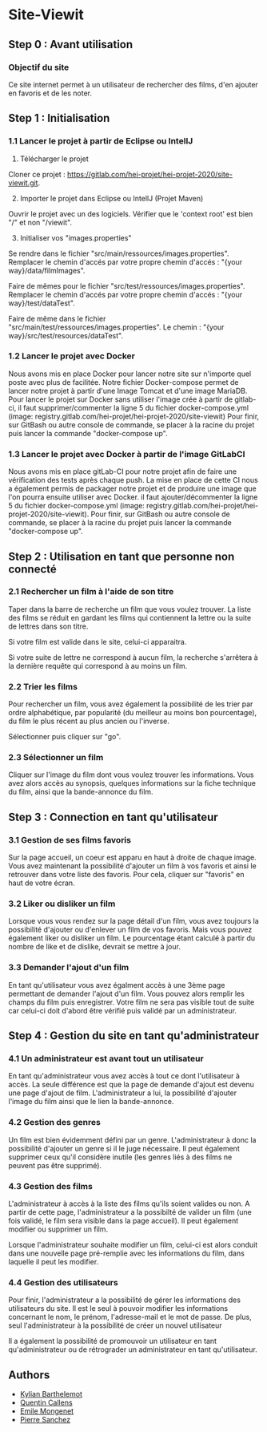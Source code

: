 # Site-Viewit

## Step 0 : Avant utilisation

### Objectif du site

Ce site internet permet à un utilisateur de rechercher des films, d'en ajouter en favoris et de les noter.

## Step 1 : Initialisation

### 1.1 Lancer le projet à partir de Eclipse ou IntellJ

1. Télécharger le projet

Cloner ce projet : https://gitlab.com/hei-projet/hei-projet-2020/site-viewit.git.

2. Importer le projet dans Eclipse ou IntellJ (Projet Maven)

Ouvrir le projet avec un des logiciels.
Vérifier que le 'context root' est bien "/" et non "/viewit".

3. Initialiser vos "images.properties"

Se rendre dans le fichier "src/main/ressources/images.properties".
Remplacer le chemin d'accés par votre propre chemin d'accés : "{your way}/data/filmImages".

Faire de mêmes pour le fichier "src/test/ressources/images.properties".
Remplacer le chemin d'accés par votre propre chemin d'accés : "{your way}/test/dataTest".

Faire de même dans le fichier "src/main/test/ressources/images.properties".
Le chemin : "{your way}/src/test/resources/dataTest".

### 1.2 Lancer le projet avec Docker

Nous avons mis en place Docker pour lancer notre site sur n'importe quel poste avec plus de facilitée.
Notre fichier Docker-compose permet de lancer notre projet à partir d'une Image Tomcat et d'une image MariaDB.
Pour lancer le projet sur Docker sans utiliser l'image crée à partir de gitlab-ci,
il faut supprimer/commenter la ligne 5 du fichier docker-compose.yml (image: registry.gitlab.com/hei-projet/hei-projet-2020/site-viewit)
Pour finir, sur GitBash ou autre console de commande, se placer à la racine du projet puis lancer la commande "docker-compose up".

### 1.3 Lancer le projet avec Docker à partir de l'image GitLabCI

Nous avons mis en place gitLab-CI pour notre projet afin de faire une vérification des tests après chaque push.
La mise en place de cette CI nous a également permis de packager notre projet et de produire une image que l'on pourra ensuite utiliser avec Docker.
il faut ajouter/décommenter la ligne 5 du fichier docker-compose.yml (image: registry.gitlab.com/hei-projet/hei-projet-2020/site-viewit).
Pour finir, sur GitBash ou autre console de commande, se placer à la racine du projet puis lancer la commande "docker-compose up".


## Step 2 : Utilisation en tant que personne non connecté

### 2.1 Rechercher un film à l'aide de son titre

Taper dans la barre de recherche un film que vous voulez trouver.
La liste des films se réduit en gardant les films qui contiennent la lettre ou la suite de lettres dans son titre.

Si votre film est valide dans le site, celui-ci apparaitra.

Si votre suite de lettre ne correspond à aucun film, la recherche s'arrêtera à la dernière requête qui correspond à au moins un film.

### 2.2 Trier les films

Pour rechercher un film, vous avez également la possibilité de les trier par ordre alphabétique, par popularité (du meilleur au moins bon pourcentage),
du film le plus récent au plus ancien ou l'inverse.

Sélectionner puis cliquer sur "go".

### 2.3 Sélectionner un film

Cliquer sur l'image du film dont vous voulez trouver les informations.
Vous avez alors accès au synopsis, quelques informations sur la fiche technique du film, ainsi que la bande-annonce du film.

## Step 3 : Connection en tant qu'utilisateur

### 3.1 Gestion de ses films favoris

Sur la page accueil, un coeur est apparu en haut à droite de chaque image.
Vous avez maintenant la possibilité d'ajouter un film à vos favoris et ainsi le retrouver dans votre liste des favoris.
Pour cela, cliquer sur "favoris" en haut de votre écran.

### 3.2 Liker ou disliker un film

Lorsque vous vous rendez sur la page détail d'un film, vous avez toujours la possibilité d'ajouter ou d'enlever un film de vos favoris.
Mais vous pouvez également liker ou disliker un film.
Le pourcentage étant calculé à partir du nombre de like et de dislike, devrait se mettre à jour.

### 3.3 Demander l'ajout d'un film

En tant qu'utilisateur vous avez égalment accès à une 3ème page permettant de demander l'ajout d'un film.
Vous pouvez alors remplir les champs du film puis enregistrer.
Votre film ne sera pas visible tout de suite car celui-ci doit d'abord être vérifié puis validé par un administrateur.

## Step 4 : Gestion du site en tant qu'administrateur

### 4.1 Un administrateur est avant tout un utilisateur

En tant qu'administrateur vous avez accès à tout ce dont l'utilisateur à accès.
La seule différence est que la page de demande d'ajout est devenu une page d'ajout de film.
L'administrateur a lui, la possibilité d'ajouter l'image du film ainsi que le lien la bande-annonce.

### 4.2 Gestion des genres

Un film est bien évidemment défini par un genre.
L'administrateur à donc la possibilité d'ajouter un genre si il le juge nécessaire.
Il peut également supprimer ceux qu'il considère inutile (les genres liés à des films ne peuvent pas être supprimé).

### 4.3 Gestion des films

L'administrateur à accès à la liste des films qu'ils soient valides ou non.
A partir de cette page, l'administrateur a la possibilté de valider un film (une fois validé, le film sera visible dans la page accueil).
Il peut également modifier ou supprimer un film.

Lorsque l'administrateur souhaite modifier un film, celui-ci est alors conduit dans une nouvelle page pré-remplie avec les informations du film, dans laquelle il peut les modifier.

### 4.4 Gestion des utilisateurs

Pour finir, l'administrateur a la possibilité de gérer les informations des utilisateurs du site.
Il est le seul à pouvoir modifier les informations concernant le nom, le prénom, l'adresse-mail et le mot de passe.
De plus, seul l'administrateur à la possibilité de créer un nouvel utilisateur

Il a également la possibilité de promouvoir un utilisateur en tant qu'administrateur ou de rétrograder un administrateur en tant qu'utilisateur.

## Authors
- [Kylian Barthelemot](https://gitlab.com/KBarth)
- [Quentin Callens](https://gitlab.com/quentincallens)
- [Emile Mongenet](https://gitlab.com/emilemongenet)
- [Pierre Sanchez](https://gitlab.com/mado_io)
